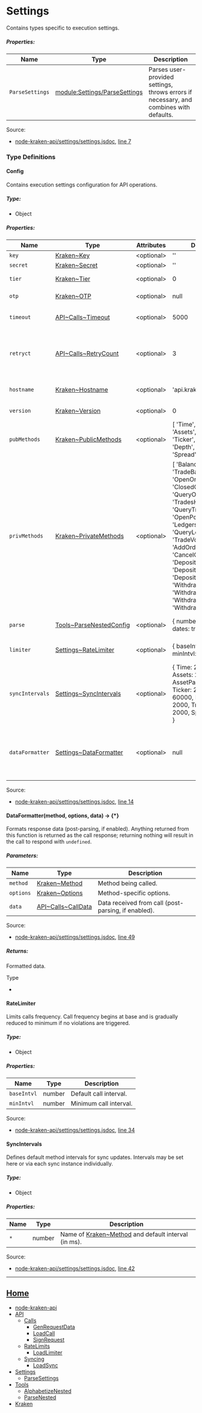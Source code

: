 # Settings

Contains types specific to execution settings.

##### Properties:

| Name | Type | Description |
| --- | --- | --- |
| `ParseSettings` | [module:Settings/ParseSettings](module-Settings_Parsehttps://github.com/jpcx/node-kraken-api/blob/0.2.0/docs/namespaces/Settings.md) | Parses user-provided settings, throws errors if necessary, and combines with defaults. |


Source:

*   [node-kraken-api/settings/settings.jsdoc](https://github.com/jpcx/node-kraken-api/blob/0.2.0/settings/settings.jsdoc), [line 7](https://github.com/jpcx/node-kraken-api/blob/0.2.0/settings/settings.jsdoc#L7)

### Type Definitions

<a name="~Config"></a>
#### Config

Contains execution settings configuration for API operations.

##### Type:

*   Object

##### Properties:

| Name | Type | Attributes | Default | Description |
| --- | --- | --- | --- | --- |
| `key` | [Kraken~Key](https://github.com/jpcx/node-kraken-api/blob/0.2.0/docs/namespaces/Kraken.md#~Key) | \<optional> | '' | API key. |
| `secret` | [Kraken~Secret](https://github.com/jpcx/node-kraken-api/blob/0.2.0/docs/namespaces/Kraken.md#~Secret) | \<optional> | '' | API secret. |
| `tier` | [Kraken~Tier](https://github.com/jpcx/node-kraken-api/blob/0.2.0/docs/namespaces/Kraken.md#~Tier) | \<optional> | 0 | Verification tier. |
| `otp` | [Kraken~OTP](https://github.com/jpcx/node-kraken-api/blob/0.2.0/docs/namespaces/Kraken.md#~OTP) | \<optional> | null | Two factor password. |
| `timeout` | [API\~Calls~Timeout](https://github.com/jpcx/node-kraken-api/blob/0.2.0/docs/namespaces/API/Calls.md#~Timeout) | \<optional> | 5000 | Response timeout in ms. |
| `retryct` | [API\~Calls~RetryCount](https://github.com/jpcx/node-kraken-api/blob/0.2.0/docs/namespaces/API/Calls.md#~RetryCount) | \<optional> | 3 | Maximum number of times to automatically retry a call after an error. |
| `hostname` | [Kraken~Hostname](https://github.com/jpcx/node-kraken-api/blob/0.2.0/docs/namespaces/Kraken.md#~Hostname) | \<optional> | 'api.kraken.com' | Hostname of the Kraken API endpoint. |
| `version` | [Kraken~Version](https://github.com/jpcx/node-kraken-api/blob/0.2.0/docs/namespaces/Kraken.md#~Version) | \<optional> | 0 | Kraken API version. |
| `pubMethods` | [Kraken~PublicMethods](https://github.com/jpcx/node-kraken-api/blob/0.2.0/docs/namespaces/Kraken.md#~PublicMethods) | \<optional> | \[ 'Time', 'Assets','AssetPairs', 'Ticker','OHLC', 'Depth', 'Trades', 'Spread' \] | API methods available for public users. |
| `privMethods` | [Kraken~PrivateMethods](https://github.com/jpcx/node-kraken-api/blob/0.2.0/docs/namespaces/Kraken.md#~PrivateMethods) | \<optional> | \[ 'Balance', 'TradeBalance', 'OpenOrders', 'ClosedOrders', 'QueryOrders', 'TradesHistory', 'QueryTrades', 'OpenPositions', 'Ledgers', 'QueryLedgers', 'TradeVolume', 'AddOrder', 'CancelOrder', 'DepositMethods', 'DepositAddresses', 'DepositStatus', 'WithdrawInfo', 'Withdraw', 'WithdrawStatus', 'WithdrawCancel' \] | API methods available for authenticated users. |
| `parse` | [Tools~ParseNestedConfig](https://github.com/jpcx/node-kraken-api/blob/0.2.0/docs/namespaces/Tools.md#~ParseNestedConfig) | \<optional> | { numbers: true, dates: true } | Response parser settings. |
| `limiter` | [Settings~RateLimiter](https://github.com/jpcx/node-kraken-api/blob/0.2.0/docs/namespaces/Settings.md#~RateLimiter) | \<optional> | { baseIntvl: 500, minIntvl: 250 } | Settings for call interval limitations. |
| `syncIntervals` | [Settings~SyncIntervals](https://github.com/jpcx/node-kraken-api/blob/0.2.0/docs/namespaces/Settings.md#~SyncIntervals) | \<optional> | { Time: 2000, Assets: 2000, AssetPairs: 2000, Ticker: 2000, OHLC: 60000, Depth: 2000, Trades: 2000, Spread: 2000 } |  |
| `dataFormatter` | [Settings~DataFormatter](https://github.com/jpcx/node-kraken-api/blob/0.2.0/docs/namespaces/Settings.md#~DataFormatter) | \<optional> | null | Function for response data formatting (post-parsing, if enabled). |


Source:

*   [node-kraken-api/settings/settings.jsdoc](https://github.com/jpcx/node-kraken-api/blob/0.2.0/settings/settings.jsdoc), [line 14](https://github.com/jpcx/node-kraken-api/blob/0.2.0/settings/settings.jsdoc#L14)

<a name="~DataFormatter"></a>
#### DataFormatter(method, options, data) → \{*}

Formats response data (post-parsing, if enabled). Anything returned from this function is returned as the call response; returning nothing will result in the call to respond with `undefined`.

##### Parameters:

| Name | Type | Description |
| --- | --- | --- |
| `method` | [Kraken~Method](https://github.com/jpcx/node-kraken-api/blob/0.2.0/docs/namespaces/Kraken.md#~Method) | Method being called. |
| `options` | [Kraken~Options](https://github.com/jpcx/node-kraken-api/blob/0.2.0/docs/namespaces/Kraken.md#~Options) | Method-specific options. |
| `data` | [API\~Calls~CallData](https://github.com/jpcx/node-kraken-api/blob/0.2.0/docs/namespaces/API/Calls.md#~CallData) | Data received from call (post-parsing, if enabled). |


Source:

*   [node-kraken-api/settings/settings.jsdoc](https://github.com/jpcx/node-kraken-api/blob/0.2.0/settings/settings.jsdoc), [line 49](https://github.com/jpcx/node-kraken-api/blob/0.2.0/settings/settings.jsdoc#L49)

##### Returns:

Formatted data.

Type

*

<a name="~RateLimiter"></a>
#### RateLimiter

Limits calls frequency. Call frequency begins at base and is gradually reduced to minimum if no violations are triggered.

##### Type:

*   Object

##### Properties:

| Name | Type | Description |
| --- | --- | --- |
| `baseIntvl` | number | Default call interval. |
| `minIntvl` | number | Minimum call interval. |


Source:

*   [node-kraken-api/settings/settings.jsdoc](https://github.com/jpcx/node-kraken-api/blob/0.2.0/settings/settings.jsdoc), [line 34](https://github.com/jpcx/node-kraken-api/blob/0.2.0/settings/settings.jsdoc#L34)

<a name="~SyncIntervals"></a>
#### SyncIntervals

Defines default method intervals for sync updates. Intervals may be set here or via each sync instance individually.

##### Type:

*   Object

##### Properties:

| Name | Type | Description |
| --- | --- | --- |
| `*` | number | Name of [Kraken~Method](https://github.com/jpcx/node-kraken-api/blob/0.2.0/docs/namespaces/Kraken.md#~Method) and default interval (in ms). |


Source:

*   [node-kraken-api/settings/settings.jsdoc](https://github.com/jpcx/node-kraken-api/blob/0.2.0/settings/settings.jsdoc), [line 42](https://github.com/jpcx/node-kraken-api/blob/0.2.0/settings/settings.jsdoc#L42)

<hr>

## [Home](https://github.com/jpcx/node-kraken-api/blob/0.2.0/README.md)
  + [node-kraken-api](https://github.com/jpcx/node-kraken-api/blob/0.2.0/docs/modules/node-kraken-api.md)
  + [API](https://github.com/jpcx/node-kraken-api/blob/0.2.0/docs/namespaces/API.md)
    + [Calls](https://github.com/jpcx/node-kraken-api/blob/0.2.0/docs/namespaces/API/Calls.md)
      + [GenRequestData](https://github.com/jpcx/node-kraken-api/blob/0.2.0/docs/modules/API/Calls/GenRequestData.md)
      + [LoadCall](https://github.com/jpcx/node-kraken-api/blob/0.2.0/docs/modules/API/Calls/LoadCall.md)
      + [SignRequest](https://github.com/jpcx/node-kraken-api/blob/0.2.0/docs/modules/API/Calls/SignRequest.md)
    + [RateLimits](https://github.com/jpcx/node-kraken-api/blob/0.2.0/docs/namespaces/API/RateLimits.md)
      + [LoadLimiter](https://github.com/jpcx/node-kraken-api/blob/0.2.0/docs/modules/API/RateLimits/LoadLimiter.md)
    + [Syncing](https://github.com/jpcx/node-kraken-api/blob/0.2.0/docs/namespaces/API/Syncing.md)
      + [LoadSync](https://github.com/jpcx/node-kraken-api/blob/0.2.0/docs/modules/API/Syncing/LoadSync.md)
  + [Settings](https://github.com/jpcx/node-kraken-api/blob/0.2.0/docs/namespaces/Settings.md)
    + [ParseSettings](https://github.com/jpcx/node-kraken-api/blob/0.2.0/docs/modules/Settings/ParseSettings.md)
  + [Tools](https://github.com/jpcx/node-kraken-api/blob/0.2.0/docs/namespaces/Tools.md)
    + [AlphabetizeNested](https://github.com/jpcx/node-kraken-api/blob/0.2.0/docs/modules/Tools/AlphabetizeNested.md)
    + [ParseNested](https://github.com/jpcx/node-kraken-api/blob/0.2.0/docs/modules/Tools/ParseNested.md)
  + [Kraken](https://github.com/jpcx/node-kraken-api/blob/0.2.0/docs/namespaces/Kraken.md)